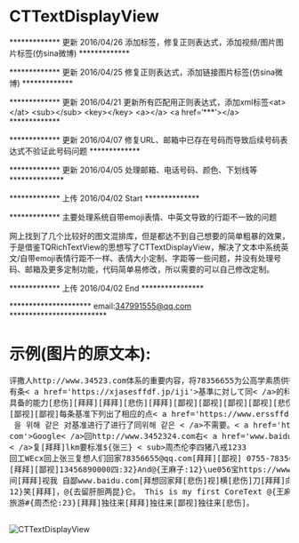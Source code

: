 # CTTextDisplayView

************* 更新 2016/04/26 添加<tag type=‘’ value=‘’></tag>标签，修复正则表达式，添加视频/图片图片标签(仿sina微博) *************

************* 更新 2016/04/25 修复正则表达式，添加链接图片标签(仿sina微博) *************

************* 更新 2016/04/21  更新所有匹配用正则表达式，添加xml标签\<at\>\</at\> \<sub\>\</sub\> \<key\>\</key\> \<a\>\</a\> \<a href=‘***’\>\</a\> *************

************* 更新 2016/04/07 修复URL、邮箱中已存在号码而导致后续号码表达式不验证此号码问题 *************

************* 更新 2016/04/05 处理邮箱、电话号码、颜色、下划线等 **************

************* 上传 2016/04/02 Start **************

************* 主要处理系统自带emoji表情、中英文导致的行距不一致的问题 

网上找到了几个比较好的图文混排库，但是都达不到自己想要的简单粗暴的效果，于是借鉴TQRichTextView的思想写了CTTextDisplayView，解决了文本中系统英文/自带emoji表情行距不一样、表情大小定制、字距等一些问题，并没有处理号码、邮箱及更多定制功能，代码简单易修改，所以需要的可以自己修改定制。

************* 上传 2016/04/02 End ****************

*********************  email:347991555@qq.com   *************************

# 示例(图片的原文本):

<pre>
评撒人http://www.34523.com体系的重要内容，将78356655为公高学素质供衡和指导。
有条< a href='https://xjasesffdf.jp/iji'>基準に対して同< /a>的科学精神了解的知识、
具备的能力[悲伤][拜拜][拜拜][悲伤][拜拜][鄙视][鄙视][鄙视][鄙视][悲伤][鄙视][鄙视][鄙视]
[鄙视][鄙视]每条基准下列出了相应的点< a href='https://www.erssffd.com/mo'>그래, 기준
 을 위해 같은 对基准进行了进行了同위해 같은 < /a>不需要。< a href='https://www.google.
com'>Google< /a>回http://www.3452324.com右< a href='www.baidu.com'>Baidu百度
< /a>复[拜拜]lkm要标准${张三} < sub>周杰伦</sub><key>李四</key><at>猪八戒</at>1233
回工WEcx回上张三复想人们回家78356655@qq.com[拜拜][鄙视] 0755-78356655[鄙视]#{旅游节DD}
[拜拜][鄙视]13456890000四:32}And@{王麻子:12}\ue056宝https://www.google.com/贵的@时
间[拜拜]视我 自鄙www.baidu.com[拜<at>想回家</at>拜[悲伤]视]横[悲伤]刀[拜拜]向天@{王麻子:
12}笑[拜拜]，@{去留肝胆两昆}仑。 This is my first CoreText @{王麻子}张家#{北京奥运会}界
旅游#{周杰伦:23}[拜拜]独往来[拜拜]独往来[鄙视]独往来[悲伤]。

</pre>


![CTTextDisplayView](https://github.com/BrownCN023/CTTextDisplayView/blob/master/ScreenShot_04.png)
